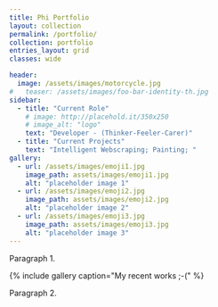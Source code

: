 ```yaml
---
title: Phi Portfolio
layout: collection
permalink: /portfolio/
collection: portfolio
entries_layout: grid
classes: wide

header:
  image: /assets/images/motorcycle.jpg
#   teaser: /assets/images/foo-bar-identity-th.jpg
sidebar:
  - title: "Current Role"
    # image: http://placehold.it/350x250
    # image_alt: "logo"
    text: "Developer - (Thinker-Feeler-Carer)"
  - title: "Current Projects"
    text: "Intelligent Webscraping; Painting; "
gallery:
  - url: /assets/images/emoji1.jpg
    image_path: assets/images/emoji1.jpg
    alt: "placeholder image 1"
  - url: /assets/images/emoji2.jpg
    image_path: assets/images/emoji2.jpg
    alt: "placeholder image 2"
  - url: /assets/images/emoji3.jpg
    image_path: assets/images/emoji3.jpg
    alt: "placeholder image 3"
---
```


Paragraph 1. 

{% include gallery caption="My recent works ;-(" %}

Paragraph 2. 

